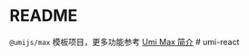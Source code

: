 # README

`@umijs/max` 模板项目，更多功能参考 [Umi Max 简介](https://umijs.org/docs/max/introduce) #   u m i - r e a c t     
